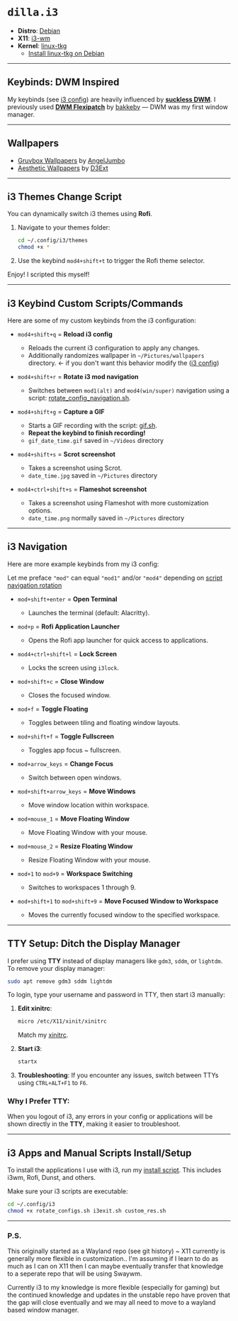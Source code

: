 # `dilla.i3`
- **Distro**: [Debian](https://www.debian.org)  
- **X11**: [i3-wm](https://github.com/i3/i3)  
- **Kernel**: [linux-tkg](https://github.com/Frogging-Family/linux-tkg)  
  - [Install linux-tkg on Debian](https://github.com/Frogging-Family/linux-tkg?tab=readme-ov-file#deb-debian-ubuntu-and-derivatives-and-rpm-fedora-suse-and-derivatives-based-distributions)

---

## Keybinds: **DWM** Inspired
My keybinds (see [i3 config](https://github.com/dillacorn/dotfiles/blob/main/config/i3/config)) are heavily influenced by [**suckless DWM**](https://dwm.suckless.org/). I previously used [**DWM Flexipatch**](https://github.com/bakkeby/dwm-flexipatch) by [bakkeby](https://github.com/bakkeby) — DWM was my first window manager.

---

## Wallpapers
- [Gruvbox Wallpapers](https://github.com/AngelJumbo/gruvbox-wallpapers) by [AngelJumbo](https://github.com/AngelJumbo)
- [Aesthetic Wallpapers](https://github.com/D3Ext/aesthetic-wallpapers) by [D3Ext](https://github.com/D3Ext)

---

## i3 Themes Change Script

You can dynamically switch i3 themes using **Rofi**.

1. Navigate to your themes folder:
   ```sh
   cd ~/.config/i3/themes
   chmod +x *
   ```
2. Use the keybind `mod4+shift+t` to trigger the Rofi theme selector.

Enjoy! I scripted this myself!

---

## i3 Keybind Custom Scripts/Commands

Here are some of my custom keybinds from the i3 configuration:

- `mod4+shift+q` = **Reload i3 config**  
  - Reloads the current i3 configuration to apply any changes.
  - Additionally randomizes wallpaper in `~/Pictures/wallpapers` directory. <- if you don't want this behavior modify the ([i3 config](https://github.com/dillacorn/dotfiles/blob/main/config/i3/config))
  
- `mod4+shift+r` = **Rotate i3 mod navigation**  
  - Switches between `mod1(alt)` and `mod4(win/super)` navigation using a script: [rotate_config_navigation.sh](https://github.com/dillacorn/dotfiles/blob/main/config/i3/scripts/rotate_config_navigation.sh).
  
- `mod4+shift+g` = **Capture a GIF**  
  - Starts a GIF recording with the script: [gif.sh](https://github.com/dillacorn/dotfiles/blob/main/config/i3/scripts/gif.sh).  
  - **Repeat the keybind to finish recording!**
  - `gif_date_time.gif` saved in `~/Videos` directory
  
- `mod4+shift+s` = **Scrot screenshot**  
  - Takes a screenshot using Scrot.
  - `date_time.jpg` saved in `~/Pictures` directory

- `mod4+ctrl+shift+s` = **Flameshot screenshot**  
  - Takes a screenshot using Flameshot with more customization options.
  - `date_time.png` normally saved in `~/Pictures` directory

---

## i3 Navigation

Here are more example keybinds from my i3 config:

Let me preface `"mod"` can equal `"mod1"` and/or `"mod4"` depending on [script navigation rotation](https://github.com/dillacorn/dotfiles/blob/main/config/i3/scripts/rotate_config_navigation.sh)

- `mod+shift+enter` = **Open Terminal**
  - Launches the terminal (default: Alacritty).

- `mod+p` = **Rofi Application Launcher**
  - Opens the Rofi app launcher for quick access to applications.

- `mod4+ctrl+shift+l` = **Lock Screen**
  - Locks the screen using `i3lock`.

- `mod+shift+c` = **Close Window**
  - Closes the focused window.

- `mod+f` = **Toggle Floating**
  - Toggles between tiling and floating window layouts.

- `mod+shift+f` = **Toggle Fullscreen**
  - Toggles app focus ~ fullscreen.

- `mod+arrow_keys` = **Change Focus**
  - Switch between open windows.

- `mod+shift+arrow_keys` = **Move Windows**
  - Move window location within workspace.

- `mod+mouse_1` = **Move Floating Window**
  - Move Floating Window with your mouse.

- `mod+mouse_2` = **Resize Floating Window**
  - Resize Floating Window with your mouse.

- `mod+1` to `mod+9` = **Workspace Switching**  
  - Switches to workspaces 1 through 9.

- `mod+shift+1` to `mod+shift+9` = **Move Focused Window to Workspace**  
  - Moves the currently focused window to the specified workspace.

---

## TTY Setup: Ditch the Display Manager

I prefer using **TTY** instead of display managers like `gdm3`, `sddm`, or `lightdm`. To remove your display manager:

```sh
sudo apt remove gdm3 sddm lightdm
```

To login, type your username and password in TTY, then start i3 manually:

1. **Edit xinitrc**:
   ```sh
   micro /etc/X11/xinit/xinitrc
   ```
   Match my [xinitrc](https://github.com/dillacorn/dotfiles/blob/main/etc/X11/xinit/xinitrc).

2. **Start i3**:
   ```sh
   startx
   ```

3. **Troubleshooting**:
   If you encounter any issues, switch between TTYs using `CTRL+ALT+F1` to `F6`.

### Why I Prefer TTY:
When you logout of i3, any errors in your config or applications will be shown directly in the **TTY**, making it easier to troubleshoot.

---

## i3 Apps and Manual Scripts Install/Setup

To install the applications I use with i3, run my [install script](https://github.com/dillacorn/dotfiles/blob/main/scripts/install_my_i3_apps.sh). This includes i3wm, Rofi, Dunst, and others.

Make sure your i3 scripts are executable:
```sh
cd ~/.config/i3
chmod +x rotate_configs.sh i3exit.sh custom_res.sh
```

---

### P.S.
This originally started as a Wayland repo (see git history) ~ X11 currently is generally more flexible in customization.. I'm assuming if I learn to do as much as I can on X11 then I can maybe eventually transfer that knowledge to a seperate repo that will be using Swaywm. 

Currently i3 to my knowledge is more flexible (especially for gaming) but the continued knowledge and updates in the unstable repo have proven that the gap will close eventually and we may all need to move to a wayland based window manager.